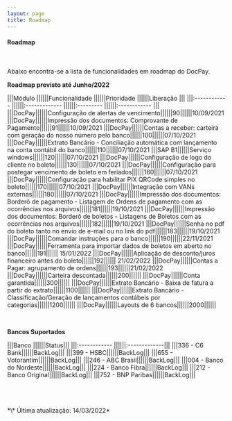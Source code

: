 ```yaml
---
layout: page
title: Roadmap
---
```


#### Roadmap

<br>

Abaixo encontra-se a lista de funcionalidades em roadmap do DocPay.

**Roadmap previsto até Junho/2022**

|||Módulo             ||||||Funcionalidade                    ||||||Prioridade    ||||||Liberação     |||
|||:------------      ||||||:-------------                    ||||||:---------    ||||||:------------ |||
|||DocPay||||||Configuração de alertas de vencimento||||||90||||||10/09/2021
|||DocPay||||||Impressão dos documentos: Comprovante de Pagamento||||||91||||||10/09/2021
|||DocPay||||||Contas a receber: carteira com geração do nosso número pelo banco||||||100||||||07/10/2021
|||DocPay||||||Extrato Bancário - Conciliação automática com lançamento na conta contábil do banco||||||110||||||07/10/2021
|||SAP B1||||||Serviço windows||||||120||||||07/10/2021
|||DocPay||||||Configuração de logo do cliente no boleto||||||130||||||07/10/2021
|||DocPay||||||Configuração para postegar vencimento de boleto em feriados||||||160||||||07/10/2021
|||DocPay||||||Configuração para habilitar PIX QRCode simples no boleto||||||170||||||07/10/2021
|||DocPay||||||Integração com VANs externas||||||180||||||07/10/2021
|||DocPay||||||Impressão dos documentos: Borderô de pagamento - Listagem de Ordens de pagamento com as ocorrências nos arquivos||||||181||||||19/10/2021
|||DocPay||||||Impressão dos documentos: Borderô de boletos - Listagens de Boletos com as ocorrências nos arquivos||||||182||||||19/10/2021
|||DocPay||||||Senha no pdf do boleto tanto no envio de e-mail ou no link do pdf||||||183||||||19/10/2021
|||DocPay||||||Comandar instruções para o banco||||||190||||||22/11/2021
|||DocPay||||||Ferramenta para importar dados de boletos em aberto no banco||||||191|||||| 15/01/2022
|||DocPay||||||Aplicação de desconto/juros financeiro antes do boleto||||||192|||||| 21/02/2022
|||DocPay||||||Contas a Pagar: agrupamento de ordens||||||193||||||21/02/2022
|||DocPay||||||Carteira descontada||||||200||||||
|||DocPay||||||Conta garantida||||||300||||||
|||DocPay||||||Extrato Bancário - Baixa de fatura a partir do extrato||||||1100||||||
|||DocPay||||||Extrato Bancário - Classificação/Geração de lançamentos contábeis por categorias||||||1200||||||
|||DocPay||||||Layouts de 6 bancos||||||2000||||||

<br>

**Bancos Suportados**

|||Banco             ||||||Status|||
|||:------------      ||||||:-------------|||
|||336 - C6 Bank||||||BackLog|||
|||399 - HSBC||||||BackLog|||
|||655 - Votorantim||||||BackLog|||
|||246 - ABC Brasil||||||BackLog|||
|||004 - Banco do Nordeste||||||BackLog|||
|||224 - Banco Fibra||||||BackLog|||
|||212 - Banco Original||||||BackLog|||
|||752 - BNP Paribas||||||BackLog|||

<br>
<br>
<br>
*\* Última atualização: 14/03/2022*
